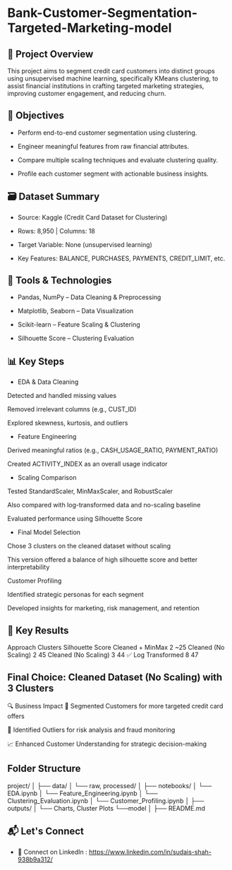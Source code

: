 # Bank-Customer-Segmentation-Targeted-Marketing-model

## 🧠 Project Overview
This project aims to segment credit card customers into distinct groups using unsupervised machine learning, specifically KMeans clustering, to assist financial institutions in crafting targeted marketing strategies, improving customer engagement, and reducing churn.

## 📌 Objectives
- Perform end-to-end customer segmentation using clustering.

- Engineer meaningful features from raw financial attributes.

- Compare multiple scaling techniques and evaluate clustering quality.

- Profile each customer segment with actionable business insights.

## 🗃️ Dataset Summary
- Source: Kaggle (Credit Card Dataset for Clustering)

- Rows: 8,950 | Columns: 18

- Target Variable: None (unsupervised learning)

- Key Features: BALANCE, PURCHASES, PAYMENTS, CREDIT_LIMIT, etc.

## 🔧 Tools & Technologies

- Pandas, NumPy – Data Cleaning & Preprocessing

- Matplotlib, Seaborn – Data Visualization

- Scikit-learn – Feature Scaling & Clustering

- Silhouette Score – Clustering Evaluation

## 📊 Key Steps
- EDA & Data Cleaning

Detected and handled missing values

Removed irrelevant columns (e.g., CUST_ID)

Explored skewness, kurtosis, and outliers

- Feature Engineering

Derived meaningful ratios (e.g., CASH_USAGE_RATIO, PAYMENT_RATIO)

Created ACTIVITY_INDEX as an overall usage indicator

- Scaling Comparison

Tested StandardScaler, MinMaxScaler, and RobustScaler

Also compared with log-transformed data and no-scaling baseline

Evaluated performance using Silhouette Score

- Final Model Selection

Chose 3 clusters on the cleaned dataset without scaling

This version offered a balance of high silhouette score and better interpretability

Customer Profiling

Identified strategic personas for each segment

Developed insights for marketing, risk management, and retention

## 📌 Key Results
Approach	Clusters	Silhouette Score
Cleaned + MinMax	2	~25
Cleaned (No Scaling)	2	45
Cleaned (No Scaling)	3	44 ✅
Log Transformed	8	47

## Final Choice: Cleaned Dataset (No Scaling) with 3 Clusters

🔍 Business Impact
🎯 Segmented Customers for more targeted credit card offers

💼 Identified Outliers for risk analysis and fraud monitoring

📈 Enhanced Customer Understanding for strategic decision-making

## Folder Structure
project/
│
├── data/
│   └── raw, processed/
│
├── notebooks/
│   └── EDA.ipynb
│   └── Feature_Engineering.ipynb
│   └── Clustering_Evaluation.ipynb
│   └── Customer_Profiling.ipynb
│
├── outputs/
│   └── Charts, Cluster Plots
    └──model
│
├── README.md
## 📬 Let's Connect
- 📌 Connect on LinkedIn : https://www.linkedin.com/in/sudais-shah-938b9a312/
